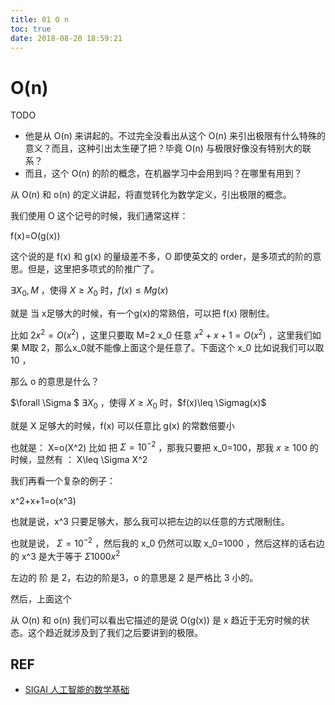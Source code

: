```yaml
---
title: 01 O n
toc: true
date: 2018-08-20 18:59:21
---
```

# O(n)

TODO

- 他是从 O(n) 来讲起的。不过完全没看出从这个 O(n) 来引出极限有什么特殊的意义？而且，这种引出太生硬了把？毕竟 O(n) 与极限好像没有特别大的联系？
- 而且，这个 O(n) 的阶的概念，在机器学习中会用到吗？在哪里有用到？






从 O(n) 和 o(n) 的定义讲起，将直觉转化为数学定义，引出极限的概念。


我们使用 O 这个记号的时候，我们通常这样：

f(x)=O(g(x))

这个说的是 f(x) 和 g(x) 的量级差不多，O 即使英文的 order，是多项式的阶的意思。但是，这里把多项式的阶推广了。


$\exists X_0,M$ ，使得 $X\geq X_0$ 时，$f(x)\leq Mg(x)$

就是 当 x足够大的时候，有一个g(x)的常熟倍，可以把 f(x) 限制住。

比如 $2x^2=O(x^2)$ ，这里只要取 M=2 x_0 任意
$x^2+x+1=O(x^2)$ ，这里我们如果 M取 2，那么x_0就不能像上面这个是任意了。下面这个 x_0 比如说我们可以取10 ，


那么 o 的意思是什么？

$\forall \Sigma $ $\exists X_0$ ，使得  $X\geq X_0$ 时，$f(x)\leq \Sigmag(x)$

就是 X 足够大的时候，f(x) 可以任意比 g(x) 的常数倍要小

也就是： X=o(X^2)  比如 把 $\Sigma=10^{-2}$ ，那我只要把 x_0=100，那我 $x\geq 100$ 的时候，显然有 ： X\leq \Sigma X^2


我们再看一个复杂的例子：

x^2+x+1=o(x^3)

也就是说，x^3 只要足够大，那么我可以把左边的以任意的方式限制住。

也就是说， $\Sigma=10^{-2}$ ，然后我的 x_0 仍然可以取 x_0=1000 ，然后这样的话右边的 x^3 是大于等于 $\Sigma 1000x^2$

左边的 阶 是 2，右边的阶是3，o 的意思是 2 是严格比 3 小的。


然后，上面这个

从 O(n) 和 o(n) 我们可以看出它描述的是说 O(g(x)) 是 x 趋近于无穷时候的状态。这个趋近就涉及到了我们之后要讲到的极限。



## REF

- [SIGAI 人工智能的数学基础](http://sigai.cn/index.php?r=front)
